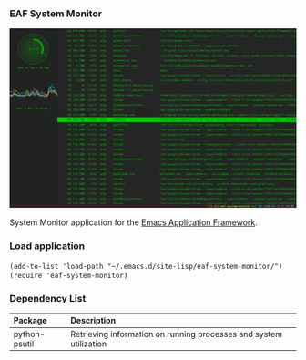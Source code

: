 ### EAF System Monitor
<p align="center">
  <img width="800" src="./screenshot.png">
</p>

System Monitor application for the [Emacs Application Framework](https://github.com/emacs-eaf/emacs-application-framework).

### Load application

```Elisp
(add-to-list 'load-path "~/.emacs.d/site-lisp/eaf-system-monitor/")
(require 'eaf-system-monitor)
```

### Dependency List

| Package       | Description                                                        |
| :--------     | :------                                                            |
| python-psutil | Retrieving information on running processes and system utilization |
